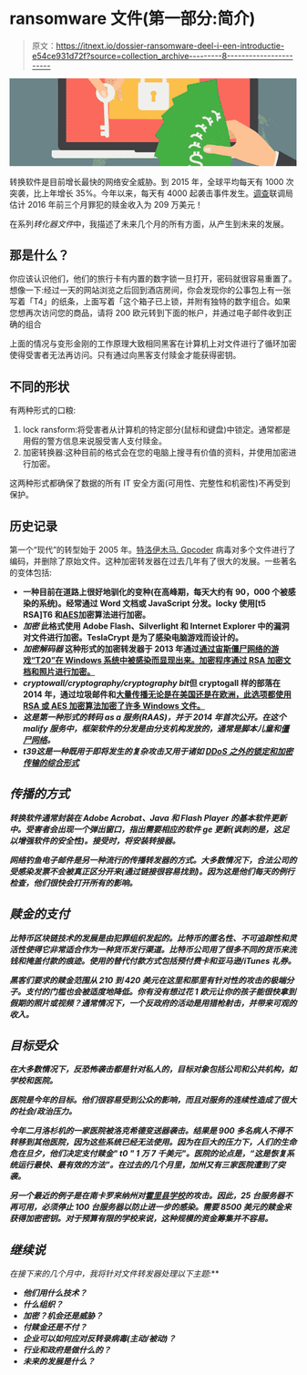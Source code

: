 # ransomware 文件(第一部分:简介)

> 原文：<https://itnext.io/dossier-ransomware-deel-i-een-introductie-e54ce931d72f?source=collection_archive---------8----------------------->

![](img/45b46f61ed65e20fecc5b4c190550ee5.png)

转换软件是目前增长最快的网络安全威胁。到 2015 年，全球平均每天有 1000 次突袭，比上年增长 35%。今年以来，每天有 4000 起袭击事件发生。[调查](http://money.cnn.com/2016/04/15/technology/ransomware-cyber-security/)联调局估计 2016 年前三个月罪犯的赎金收入为 209 万美元！

在系列*转化器文件*中，我描述了未来几个月的所有方面，从产生到未来的发展。

## 那是什么？

你应该认识他们，他们的旅行卡有内置的数字锁一旦打开，密码就很容易重置了。想像一下:经过一天的网站浏览之后回到酒店房间，你会发现你的公事包上有一张写着「T4」的纸条，上面写着「这个箱子已上锁，并附有独特的数字组合。如果您想再次访问您的商品，请将 200 欧元转到下面的帐户，并通过电子邮件收到正确的组合

上面的情况与变形金刚的工作原理大致相同黑客在计算机上对文件进行了循环加密使得受害者无法再访问。只有通过向黑客支付赎金才能获得密钥。

## 不同的形状

有两种形式的口粮:

1.  lock ransform:将受害者从计算机的特定部分(鼠标和键盘)中锁定。通常都是用假的警方信息来说服受害人支付赎金。
2.  加密转换器:这种目前的格式会在您的电脑上搜寻有价值的资料，并使用加密进行加密。

这两种形式都确保了数据的所有 IT 安全方面(可用性、完整性和机密性)不再受到保护。

## 历史记录

第一个“现代”的转型始于 2005 年。[特洛伊木马. Gpcoder](https://www.symantec.com/security_response/writeup.jsp?docid=2005-052215-5723-99) 病毒对多个文件进行了编码，并删除了原始文件。这种加密转发器在过去几年有了很大的发展。一些著名的变体包括:

*   **一种目前在道路上很好地驯化的变种(在高峰期，每天大约有 90，000 个被感染的系统)。经常通过 Word 文档或 JavaScript 分发。locky 使用[t5 RSA]T6 和[AES](https://nl.wikipedia.org/wiki/Advanced_Encryption_Standard)加密算法进行加密。**
*   *****加密***
    此格式使用 Adobe Flash、Silverlight 和 Internet Explorer 中的漏洞对文件进行加密。TeslaCrypt 是为了感染电脑游戏而设计的。**
*   *****加密解码器***
    这种形式的加密转发器于 2013 年通过[通过宙斯僵尸网络的游戏“T20”在 Windows 系统中被感染而显现出来。加密程序通过 RSA 加密文档和照片进行加密。](https://en.wikipedia.org/wiki/Gameover_ZeuS)**
*   *****cryptowall/cryptography/cryptography bit***但 cryptogall 样的部落在 2014 年，通过垃圾邮件和[大量传播无论是在美国还是在欧洲，此选项都使用 RSA 或 AES 加密算法加密了许多 Windows 文件。](https://en.wikipedia.org/wiki/Malvertising)**
*   ***这是第一种形式的转码 as a 服务(RAAS)，并于 2014 年首次公开。在这个 malify 服务中，框架软件的分发是由分支机构发放的，通常是脚本儿童和[僵尸网络](https://en.wikipedia.org/wiki/Botnet)。***
*   ******t39***这是一种既用于即将发生的复杂攻击又用于诸如 [DDoS 之外的锁定和加密传输的综合形式](https://www.linkit.nl/knowledge-base/170/Cybercrime_aanvallen_2_de_Denial_of_Service_DOS_attack)***

## ***传播的方式***

***转换软件通常封装在 Adobe Acrobat、Java 和 Flash Player 的基本软件更新中。受害者会出现一个弹出窗口，指出需要相应的软件 ge 更新(讽刺的是，这足以增强软件的安全性)。接受时，将安装转接器。***

***网络钓鱼电子邮件是另一种流行的传播转发器的方式。大多数情况下，合法公司的受感染发票不会被真正区分开来(通过链接很容易找到)。因为这是他们每天的例行检查，他们很快会打开所有的影响。***

## ***赎金的支付***

***比特币区块链技术的发展是由犯罪组织发起的。比特币的匿名性、不可追踪性和灵活性使得它非常适合作为一种货币发行渠道。比特币公司用了很多不同的货币来洗钱和掩盖付款的痕迹。使用的替代付款方式包括预付费卡和亚马逊/iTunes 礼券。***

***黑客们要求的赎金范围从 210 到 420 美元在这里和那里有针对性的攻击的极端分子。支付的门槛也会被适度地降低。你有没有想过花 1 欧元让你的孩子能很快拿到假期的照片或视频？通常情况下，一个反政府的活动是用猎枪射击，并带来可观的收入。***

## ***目标受众***

***在大多数情况下，反恐怖袭击都是针对私人的，目标对象包括公司和公共机构，如学校和医院。***

***医院是今年的目标。他们很容易受到公众的影响，而且对服务的连续性造成了很大的社会/政治压力。***

***今年二月洛杉机的一家医院被洛克希德变送器袭击。结果是 900 多名病人不得不转移到其他医院，因为这些系统已经无法使用。因为在巨大的压力下，人们的生命危在旦夕，他们决定支付赎金" t0 " 1 万 7 千美元"。医院的论点是，“这是恢复系统运行最快、最有效的方法”。在过去的几个月里，加州又有三家医院遭到了突袭。***

***另一个最近的例子是在南卡罗来纳州对[霍里县学校](https://www.edsurge.com/news/2016-06-11-preparing-schools-for-ransomware-the-next-big-threat-to-education)的攻击。因此，25 台服务器不再可用，必须停止 100 台服务器以防止进一步的感染。需要 8500 美元的赎金来获得加密密钥。对于预算有限的学校来说，这种规模的资金筹集并不容易。***

## ***继续说***

***在接下来的几个月中，我将针对*文件转发器*处理以下主题:***

*   ***他们用什么技术？***
*   ***什么组织？***
*   ***加密？机会还是威胁？***
*   ***付赎金还是不付？***
*   ***企业可以如何应对反转录病毒(主动/被动)？***
*   ***行业和政府是做什么的？***
*   ***未来的发展是什么？***